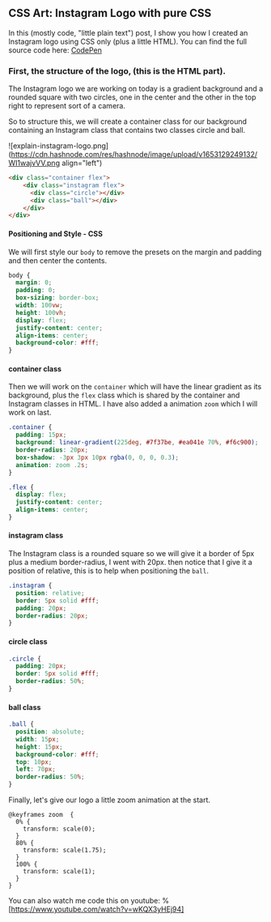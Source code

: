 ## CSS Art: Instagram Logo with pure CSS

In this (mostly code, "little plain text") post,  I show you how I created an Instagram logo using CSS only (plus a little HTML). 
You can find the full source code here: [CodePen](https://codepen.io/Charles-Kasasira/pen/VwQmNvO?editors=0100)

### First, the structure of the logo, (this is the HTML part).

The Instagram logo we are working on today is a gradient background and a rounded square with two circles, one in the center and the other in the top right to represent sort of a camera.

So to structure this, we will create a container class for our background containing an Instagram class that contains two classes circle and ball.


![explain-instagram-logo.png](https://cdn.hashnode.com/res/hashnode/image/upload/v1653129249132/WI1wajvVV.png align="left")

```html
<div class="container flex">
    <div class="instagram flex">
      <div class="circle"></div>
      <div class="ball"></div>
    </div>
</div>
```
#### Positioning and Style - CSS

We will first style our `body` to remove the presets on the margin and padding and then center the contents.
```css
body {
  margin: 0;
  padding: 0;
  box-sizing: border-box;
  width: 100vw;
  height: 100vh;
  display: flex;
  justify-content: center;
  align-items: center;
  background-color: #fff;
}

```
#### container class
Then we will work on the `container` which will have the linear gradient as its background, plus the `flex` class which is shared by the container and Instagram classes in HTML. I have also added a animation `zoom` which I will work on last.
```css
.container {
  padding: 15px;
  background: linear-gradient(225deg, #7f37be, #ea041e 70%, #f6c900);
  border-radius: 20px;
  box-shadow: -3px 3px 10px rgba(0, 0, 0, 0.3);
  animation: zoom .2s;
}

.flex {
  display: flex;
  justify-content: center;
  align-items: center;
}
```

#### instagram class
The Instagram class is a rounded square so we will give it a border of 5px plus a medium border-radius, I went with 20px. then notice that I give it a position of relative, this is to help when positioning the `ball`.
```css
.instagram {
  position: relative;
  border: 5px solid #fff;
  padding: 20px;
  border-radius: 20px;
}
```

#### circle class
```css
.circle {
  padding: 20px;
  border: 5px solid #fff;
  border-radius: 50%;
}
```

#### ball class
```css
.ball {
  position: absolute;
  width: 15px;
  height: 15px;
  background-color: #fff;
  top: 10px;
  left: 70px;
  border-radius: 50%;
}
```

Finally, let's give our logo a little zoom animation at the start.
```
@keyframes zoom  {
  0% {
    transform: scale(0);
  }
  80% {
    transform: scale(1.75);
  }
  100% {
    transform: scale(1);
  }
}
```

You can also watch me code this on youtube: %[https://www.youtube.com/watch?v=wKQX3yHEj94]